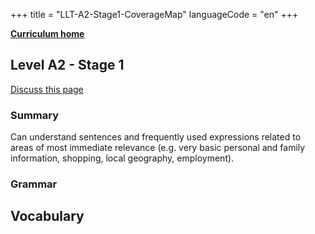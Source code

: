 +++
title = "LLT-A2-Stage1-CoverageMap"
languageCode = "en"
+++

**[Curriculum home](/group/thelastlanguagetextbook/curriculum)**

## Level A2 - Stage 1

[Discuss this page](/en/LLT-A2-Stage1-Talk)

### Summary

Can understand sentences and frequently used expressions related to
areas of most immediate relevance (e.g. very basic personal and family
information, shopping, local geography, employment).

### Grammar

## Vocabulary
